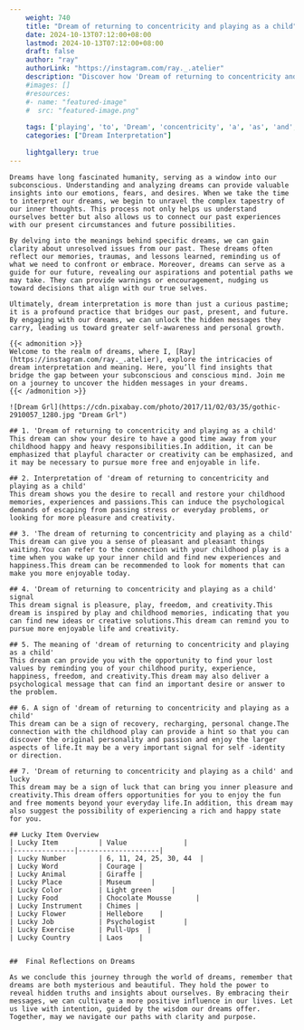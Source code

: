 ```yaml
---
    weight: 740
    title: "Dream of returning to concentricity and playing as a child"  # Assuming 'title' column exists
    date: 2024-10-13T07:12:00+08:00
    lastmod: 2024-10-13T07:12:00+08:00
    draft: false
    author: "ray"
    authorLink: "https://instagram.com/ray._.atelier"
    description: "Discover how 'Dream of returning to concentricity and playing as a child' can interpret your future and uncover its significant meanings in your life."
    #images: []
    #resources:
    #- name: "featured-image"
    #  src: "featured-image.png"
    
    tags: ['playing', 'to', 'Dream', 'concentricity', 'a', 'as', 'and', 'returning', 'of', 'child']
    categories: ["Dream Interpretation"]
    
    lightgallery: true
---
```

    
    Dreams have long fascinated humanity, serving as a window into our subconscious. Understanding and analyzing dreams can provide valuable insights into our emotions, fears, and desires. When we take the time to interpret our dreams, we begin to unravel the complex tapestry of our inner thoughts. This process not only helps us understand ourselves better but also allows us to connect our past experiences with our present circumstances and future possibilities.
    
    By delving into the meanings behind specific dreams, we can gain clarity about unresolved issues from our past. These dreams often reflect our memories, traumas, and lessons learned, reminding us of what we need to confront or embrace. Moreover, dreams can serve as a guide for our future, revealing our aspirations and potential paths we may take. They can provide warnings or encouragement, nudging us toward decisions that align with our true selves.
    
    Ultimately, dream interpretation is more than just a curious pastime; it is a profound practice that bridges our past, present, and future. By engaging with our dreams, we can unlock the hidden messages they carry, leading us toward greater self-awareness and personal growth.
    
    {{< admonition >}}
    Welcome to the realm of dreams, where I, [Ray](https://instagram.com/ray._.atelier), explore the intricacies of dream interpretation and meaning. Here, you’ll find insights that bridge the gap between your subconscious and conscious mind. Join me on a journey to uncover the hidden messages in your dreams.
    {{< /admonition >}}
    
    ![Dream Grl](https://cdn.pixabay.com/photo/2017/11/02/03/35/gothic-2910057_1280.jpg "Dream Grl")
    
    ## 1. 'Dream of returning to concentricity and playing as a child'
    This dream can show your desire to have a good time away from your childhood happy and heavy responsibilities.In addition, it can be emphasized that playful character or creativity can be emphasized, and it may be necessary to pursue more free and enjoyable in life.
    
    ## 2. Interpretation of 'dream of returning to concentricity and playing as a child'
    This dream shows you the desire to recall and restore your childhood memories, experiences and passions.This can induce the psychological demands of escaping from passing stress or everyday problems, or looking for more pleasure and creativity.
    
    ## 3. 'The dream of returning to concentricity and playing as a child'
    This dream can give you a sense of pleasant and pleasant things waiting.You can refer to the connection with your childhood play is a time when you wake up your inner child and find new experiences and happiness.This dream can be recommended to look for moments that can make you more enjoyable today.
    
    ## 4. 'Dream of returning to concentricity and playing as a child' signal
    This dream signal is pleasure, play, freedom, and creativity.This dream is inspired by play and childhood memories, indicating that you can find new ideas or creative solutions.This dream can remind you to pursue more enjoyable life and creativity.
    
    ## 5. The meaning of 'dream of returning to concentricity and playing as a child'
    This dream can provide you with the opportunity to find your lost values by reminding you of your childhood purity, experience, happiness, freedom, and creativity.This dream may also deliver a psychological message that can find an important desire or answer to the problem.
    
    ## 6. A sign of 'dream of returning to concentricity and playing as a child'
    This dream can be a sign of recovery, recharging, personal change.The connection with the childhood play can provide a hint so that you can discover the original personality and passion and enjoy the larger aspects of life.It may be a very important signal for self -identity or direction.
    
    ## 7. 'Dream of returning to concentricity and playing as a child' and lucky
    This dream may be a sign of luck that can bring you inner pleasure and creativity.This dream offers opportunities for you to enjoy the fun and free moments beyond your everyday life.In addition, this dream may also suggest the possibility of experiencing a rich and happy state for you.
    
    ## Lucky Item Overview
    | Lucky Item          | Value              |
    |---------------|--------------------|
    | Lucky Number        | 6, 11, 24, 25, 30, 44  |
    | Lucky Word          | Courage |
    | Lucky Animal        | Giraffe |
    | Lucky Place         | Museum     |
    | Lucky Color         | Light green     |
    | Lucky Food          | Chocolate Mousse      |
    | Lucky Instrument    | Chimes |
    | Lucky Flower        | Hellebore    |
    | Lucky Job           | Psychologist       |
    | Lucky Exercise      | Pull-Ups  |
    | Lucky Country       | Laos    |
    
    
    ##  Final Reflections on Dreams
    
    As we conclude this journey through the world of dreams, remember that dreams are both mysterious and beautiful. They hold the power to reveal hidden truths and insights about ourselves. By embracing their messages, we can cultivate a more positive influence in our lives. Let us live with intention, guided by the wisdom our dreams offer. Together, may we navigate our paths with clarity and purpose.
    